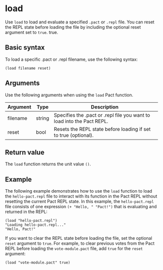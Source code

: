 # load

Use `load` to load and evaluate a specified `.pact` or `.repl` file.
You can reset the REPL state before loading the file by including the optional reset argument set to `true`.
true.

## Basic syntax

To load a specific .pact or .repl filename, use the following syntax:

```pact
(load filename reset)
```

## Arguments

Use the following arguments when using the `load` Pact function.

| Argument | Type | Description |
|----------|------|---------|
| filename | string | Specifies the .pact or .repl file you want to load into the Pact REPL.|
| reset    | bool | Resets the REPL state before loading if set to true (optional).|

## Return value

The `load` function returns the unit value `()`.

## Example

The following example demonstrates how to use the `load` function to load the `hello-pact.repl` file to interact with its function in the Pact REPL without resetting the current Pact REPL state.
In this example, the `hello-pact.repl` file consists of one expression `(+ "Hello, " "Pact!")` that is evaluating and returned in the REPL:

```pact
(load "hello-pact.repl")
"Loading hello-pact.repl..."
"Hello, Pact!"
```

If you want to clear the REPL state before loading the file, set the optional `reset` argument to `true`.
For example, to clear previous votes from the Pact REPL before loading the `vote-module.pact` file, add `true` for the `reset` argument:

```pact
(load "vote-module.pact" true)
```
